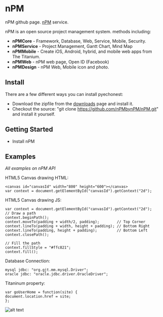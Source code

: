 # nPM

nPM github page. [nPM](http://solar4.ssu.ac.kr:8080) service.

nPM is an open source project management system. methods including:

  * **nPMCore** - Framework, Database, Web, Service, Mobile, Security.
  * **nPMService** - Project Management, Gantt Chart, Mind Map
  * **nPMMobile** - Create iOS, Android, hybrid, and mobile web apps from The Titanium.
  * **nPMWeb** - nPM web page, Open ID (Facebook)
  * **nPMDesign** - nPM Web, Mobile icon and photo.

## Install
There are a few different ways you can install pyechonest:

* Download the zipfile from the [downloads](http://npmbynpm.github.com/nPM) page and install it. 
* Checkout the source: "git clone https://github.com/nPMbynPM/nPM.git" and install it yourself.
   
## Getting Started
 * Install nPM
 

## Examples
*All examples on nPM API*

HTML5 Canvas drawing HTML:

    <canvas id="canvasId" width="800" height="600"></canvas>
    var context = document.getElementById("canvasId").getContext("2d");

HTML5 Canvas drawing JS:

    var context = document.getElementById("canvasId").getContext("2d");
    // Draw a path
    context.beginPath();
    context.moveTo(padding + width/2, padding);        // Top Corner
    context.lineTo(padding + width, height + padding); // Bottom Right
    context.lineTo(padding, height + padding);         // Bottom Left
    context.closePath();

    // Fill the path
    context.fillStyle = "#ffc821";
    context.fill();

Database Connection:

    mysql jdbc: "org.gjt.mm.mysql.Driver"; 
    oracle jdbc: "oracle.jdbc.driver.OracleDriver";

Titaninum property:

    var goUserHome = function(site) {
    document.location.href = site;
    };



![alt text](http://2.bp.blogspot.com/-c4Wzf-Ff4c8/T3ENzYRc6EI/AAAAAAAABPQ/gHO9Bw09Q-s/s1600/Alyssa-Cartwheel.gif "funny nPM")
